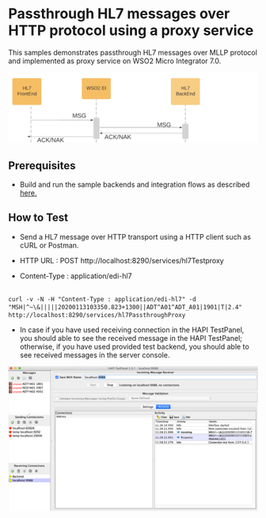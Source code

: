 # Passthrough HL7 messages over HTTP protocol using a proxy service

This samples demonstrates passthrough HL7 messages over MLLP protocol and implemented as proxy service on WSO2 Micro Integrator 7.0. 

![Passthrough HL7 messages over MLLP protocol using a proxy service ](images/case-1.png)

## Prerequisites

* Build and run the sample backends and integration flows as described  [here.](https://github.com/sagara-gunathunga/hl7-wso2-integration-samples/blob/master/hl7-integration-sample/README.md#how-to-build)



## How to Test



* Send a HL7 message over HTTP transport using a HTTP client such as cURL or Postman. 

* HTTP URL : POST http://localhost:8290/services/hl7Testproxy
* Content-Type : application/edi-hl7

```

curl -v -N -H "Content-Type : application/edi-hl7" -d "MSH|^~\&|||||20200113103350.823+1300||ADT^A01^ADT_A01|1901|T|2.4" http://localhost:8290/services/hl7PassthroughProxy

```


* In case if you have used receiving connection in the HAPI TestPanel, you should able to see the received message in the 
HAPI TestPanel; otherwise, if you have used provided test backend, you should able to see received messages in the 
server console.  

![Sending a message to HL7 InboundEndpoint ](images/3.png?raw=true)

 


